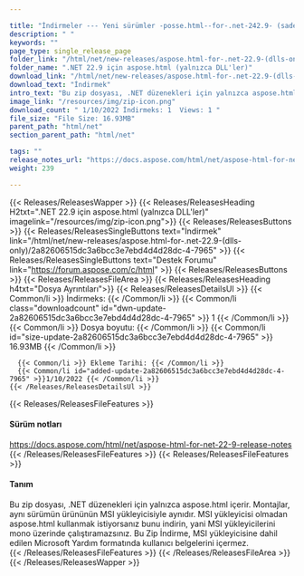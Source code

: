 ```yaml
---

title: "İndirmeler --- Yeni sürümler -posse.html--for-.net-242.9- (sadece DLLS)"
description: " "
keywords: ""
page_type: single_release_page
folder_link: "/html/net/new-releases/aspose.html-for-.net-22.9-(dlls-only)/"
folder_name: ".NET 22.9 için aspose.html (yalnızca DLL'ler)"
download_link: "/html/net/new-releases/aspose.html-for-.net-22.9-(dlls-only)/2a82606515dc3a6bcc3e7ebd4d4d28dc-4-7965"
download_text: "İndirmek"
intro_text: "Bu zip dosyası, .NET düzenekleri için yalnızca aspose.html içerir. Montajlar, aynı sürümün ürününün MSI yükleyicisiyle aynıdır. MSI yükleyicisi olmadan aspose.html kullanmak istiyorsanız bunu indirin, yani MSI yükleyicilerini mono üzerinde çalıştıramazsınız. Bu Zip İndirme, MSI yükleyicisine dahil edilen Microsoft Yardım formatında kullanıcı belgelerini içermez."
image_link: "/resources/img/zip-icon.png"
download_count: " 1/10/2022 İndirmeks: 1  Views: 1 "
file_size: "File Size: 16.93MB"
parent_path: "html/net"
section_parent_path: "html/net"

tags: ""
release_notes_url: "https://docs.aspose.com/html/net/aspose-html-for-net-22-9-release-notes"
weight: 239

---
```


{{< Releases/ReleasesWapper >}}
  {{< Releases/ReleasesHeading H2txt=".NET 22.9 için aspose.html (yalnızca DLL'ler)" imagelink="/resources/img/zip-icon.png">}}
  {{< Releases/ReleasesButtons >}}
    {{< Releases/ReleasesSingleButtons text="İndirmek" link="/html/net/new-releases/aspose.html-for-.net-22.9-(dlls-only)/2a82606515dc3a6bcc3e7ebd4d4d28dc-4-7965" >}}
    {{< Releases/ReleasesSingleButtons text="Destek Forumu" link="https://forum.aspose.com/c/html" >}}
  {{< Releases/ReleasesButtons >}}
  {{< Releases/ReleasesFileArea >}}
    {{< Releases/ReleasesHeading h4txt="Dosya Ayrıntıları">}}
    {{< Releases/ReleasesDetailsUl >}}
      {{< Common/li >}} İndirmeks: {{< /Common/li >}}
      {{< Common/li class="downloadcount" id="dwn-update-2a82606515dc3a6bcc3e7ebd4d4d28dc-4-7965" >}} 1 {{< /Common/li >}}
      {{< Common/li >}} Dosya boyutu: {{< /Common/li >}}
      {{< Common/li id="size-update-2a82606515dc3a6bcc3e7ebd4d4d28dc-4-7965" >}} 16.93MB {{< /Common/li >}}

      {{< Common/li >}} Ekleme Tarihi: {{< /Common/li >}}
      {{< Common/li id="added-update-2a82606515dc3a6bcc3e7ebd4d4d28dc-4-7965" >}}1/10/2022 {{< /Common/li >}}
    {{< /Releases/ReleasesDetailsUl >}}

  {{< Releases/ReleasesFileFeatures >}}
      <h4>Sürüm notları</h4><div><a href='https://docs.aspose.com/html/net/aspose-html-for-net-22-9-release-notes'>https://docs.aspose.com/html/net/aspose-html-for-net-22-9-release-notes</a></div>
  {{< /Releases/ReleasesFileFeatures >}}
  {{< Releases/ReleasesFileFeatures >}}
      <h4>Tanım</h4><div class="HTMLDescription">Bu zip dosyası, .NET düzenekleri için yalnızca aspose.html içerir. Montajlar, aynı sürümün ürününün MSI yükleyicisiyle aynıdır. MSI yükleyicisi olmadan aspose.html kullanmak istiyorsanız bunu indirin, yani MSI yükleyicilerini mono üzerinde çalıştıramazsınız. Bu Zip İndirme, MSI yükleyicisine dahil edilen Microsoft Yardım formatında kullanıcı belgelerini içermez.</div>
  {{< /Releases/ReleasesFileFeatures >}}
 {{< /Releases/ReleasesFileArea >}}
{{< /Releases/ReleasesWapper >}}


